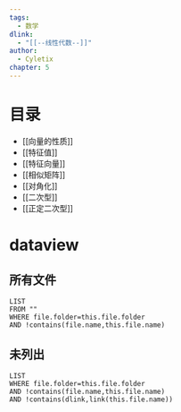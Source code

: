 ```yaml
---
tags:
  - 数学
dlink:
  - "[[--线性代数--]]"
author:
  - Cyletix
chapter: 5
---
```

# 目录
- [[向量的性质]]
- [[特征值]]
- [[特征向量]]
- [[相似矩阵]]
- [[对角化]]
- [[二次型]]
- [[正定二次型]]

# dataview
## 所有文件
```dataview
LIST
FROM ""
WHERE file.folder=this.file.folder
AND !contains(file.name,this.file.name)
```
## 未列出
```dataview
LIST
WHERE file.folder=this.file.folder
AND !contains(file.name,this.file.name)
AND !contains(dlink,link(this.file.name))
```